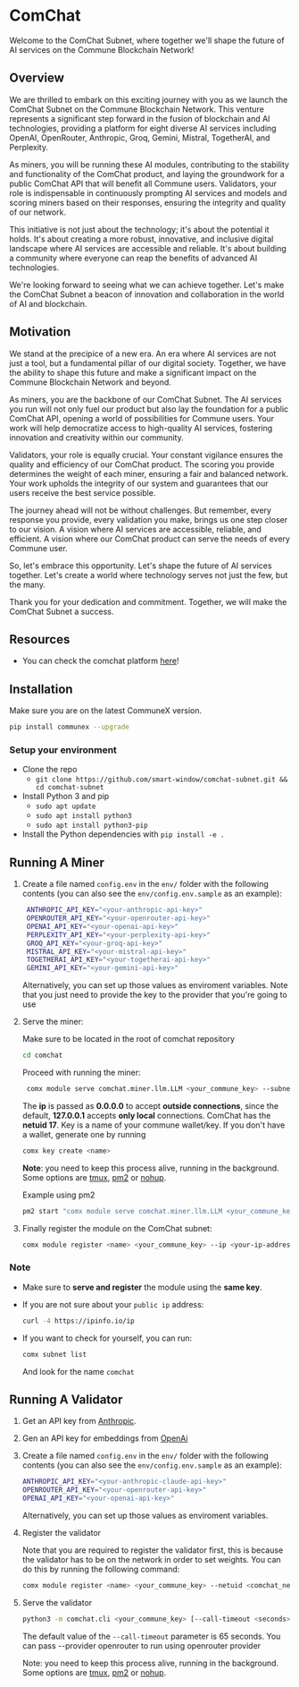 # ComChat

Welcome to the ComChat Subnet, where together we'll shape the future of AI services on the Commune Blockchain Network!

## Overview

We are thrilled to embark on this exciting journey with you as we launch the ComChat Subnet on the Commune Blockchain Network. This venture represents a significant step forward in the fusion of blockchain and AI technologies, providing a platform for eight diverse AI services including OpenAI, OpenRouter, Anthropic, Groq, Gemini, Mistral, TogetherAI, and Perplexity.

As miners, you will be running these AI modules, contributing to the stability and functionality of the ComChat product, and laying the groundwork for a public ComChat API that will benefit all Commune users. Validators, your role is indispensable in continuously prompting AI services and models and scoring miners based on their responses, ensuring the integrity and quality of our network.

This initiative is not just about the technology; it's about the potential it holds. It's about creating a more robust, innovative, and inclusive digital landscape where AI services are accessible and reliable. It's about building a community where everyone can reap the benefits of advanced AI technologies.

We're looking forward to seeing what we can achieve together. Let's make the ComChat Subnet a beacon of innovation and collaboration in the world of AI and blockchain.

## Motivation

We stand at the precipice of a new era. An era where AI services are not just a tool, but a fundamental pillar of our digital society. Together, we have the ability to shape this future and make a significant impact on the Commune Blockchain Network and beyond.

As miners, you are the backbone of our ComChat Subnet. The AI services you run will not only fuel our product but also lay the foundation for a public ComChat API, opening a world of possibilities for Commune users. Your work will help democratize access to high-quality AI services, fostering innovation and creativity within our community.

Validators, your role is equally crucial. Your constant vigilance ensures the quality and efficiency of our ComChat product. The scoring you provide determines the weight of each miner, ensuring a fair and balanced network. Your work upholds the integrity of our system and guarantees that our users receive the best service possible.

The journey ahead will not be without challenges. But remember, every response you provide, every validation you make, brings us one step closer to our vision. A vision where AI services are accessible, reliable, and efficient. A vision where our ComChat product can serve the needs of every Commune user.

So, let's embrace this opportunity. Let's shape the future of AI services together. Let's create a world where technology serves not just the few, but the many.

Thank you for your dedication and commitment. Together, we will make the ComChat Subnet a success.

## Resources

- You can check the comchat platform [here](https://comchat.io)!

## Installation

Make sure you are on the latest CommuneX version.

```sh
pip install communex --upgrade
```

### Setup your environment
- Clone the repo
  - `git clone https://github.com/smart-window/comchat-subnet.git && cd comchat-subnet`
- Install Python 3 and pip
  - `sudo apt update`
  - `sudo apt install python3`
  - `sudo apt install python3-pip`
- Install the Python dependencies with `pip install -e .`

## Running A Miner

1. Create a file named `config.env` in the `env/` folder with the following
   contents (you can also see the `env/config.env.sample` as an example):

   ```sh
    ANTHROPIC_API_KEY="<your-anthropic-api-key>"
    OPENROUTER_API_KEY="<your-openrouter-api-key>"
    OPENAI_API_KEY="<your-openai-api-key>"
    PERPLEXITY_API_KEY="<your-perplexity-api-key>"
    GROQ_API_KEY="<your-groq-api-key>"
    MISTRAL_API_KEY="<your-mistral-api-key>"
    TOGETHERAI_API_KEY="<your-togetherai-api-key>"
    GEMINI_API_KEY="<your-gemini-api-key>"
   ```

   Alternatively, you can set up those values as enviroment variables.
   Note that you just need to provide the key to the provider that you're going
   to use

2. Serve the miner:

   Make sure to be located in the root of comchat repository

   ```sh  
   cd comchat
   ```

   Proceed with running the miner:

   ```sh
    comx module serve comchat.miner.llm.LLM <your_commune_key> --subnets-whitelist <comchat_netuid> --ip 0.0.0.0
   ```

   The **ip** is passed as **0.0.0.0** to accept **outside connections**, since the default,
   **127.0.0.1** accepts **only local** connections. ComChat has the **netuid 17**. Key is a name of your commune wallet/key.
   If you don't have a wallet, generate one by running

   ```sh
   comx key create <name>
   ```

   **Note**: you need to keep this process alive, running in the background. Some
   options are [tmux](https://www.tmux.org/](https://ioflood.com/blog/install-tmux-command-linux/)), [pm2](https://pm2.io/docs/plus/quick-start/) or [nohup](https://en.wikipedia.org/wiki/Nohup).

   Example using pm2

   ```sh
   pm2 start "comx module serve comchat.miner.llm.LLM <your_commune_key> --subnets-whitelist <comchat_netuid> --ip 0.0.0.0" --name <name>
   ```

3. Finally register the module on the ComChat subnet:

    ```sh
    comx module register <name> <your_commune_key> --ip <your-ip-address> --port <port> --netuid <comchat_netuid>  
    ```

### Note

- Make sure to **serve and register** the module using the **same key**.
- If you are not sure about your `public ip` address:

   ```sh
   curl -4 https://ipinfo.io/ip
   ```

- If you want to check for yourself, you can run:

   ```sh
   comx subnet list
   ```

   And look for the name `comchat`

## Running A Validator

1. Get an API key from [Anthropic](https://console.anthropic.com/).

2. Gen an API key for embeddings from [OpenAi](https://openai.com/product)

3. Create a file named `config.env` in the `env/` folder with the following contents (you can also see the `env/config.env.sample` as an example):

   ```sh
   ANTHROPIC_API_KEY="<your-anthropic-claude-api-key>"
   OPENROUTER_API_KEY="<your-openrouter-api-key>"
   OPENAI_API_KEY="<your-openai-api-key>"
   ```
  
    Alternatively, you can set up those values as enviroment variables.

4. Register the validator

   Note that you are required to register the validator first, this is because the validator has to be on the network in order to set weights. You can do this by running the following command:

   ```sh
   comx module register <name> <your_commune_key> --netuid <comchat_netuid>
   ```

5. Serve the validator

   ```sh
   python3 -m comchat.cli <your_commune_key> [--call-timeout <seconds>] [--provider <provider_name>]
   ```

   The default value of the `--call-timeout` parameter is 65 seconds.
   You can pass --provider openrouter to run using openrouter provider

   Note: you need to keep this process alive, running in the background. Some options are [tmux](https://www.tmux.org/](https://ioflood.com/blog/install-tmux-command-linux/)), [pm2](https://pm2.io/docs/plus/quick-start/) or [nohup](https://en.wikipedia.org/wiki/Nohup).
